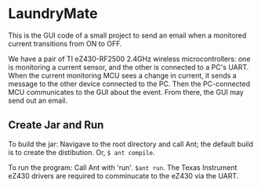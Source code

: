 # LaundryMate
This is the GUI code of a small project to send an email when a monitored current transitions from ON to OFF. 

We have a pair of TI eZ430-RF2500 2.4GHz wireless microcontrollers: one is monitoring a current sensor, and the other is connected to a PC's UART. When the current monitoring MCU sees a change in current, it sends a message to the other device connected to the PC. Then the PC-connected MCU communicates to the GUI about the event. From there, the GUI may send out an email. 

## Create Jar and Run
To build the jar: Navigave to the root directory and call Ant; the default build is to create the distibution. Or, 
```$ ant compile```.

To run the program: Call Ant with 'run'. ```$ant run```. The Texas Instrument eZ430 drivers are required to comminucate to the eZ430 via the UART.
